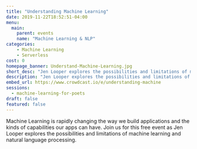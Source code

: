 ```yaml
---
title: "Understanding Machine Learning"
date: 2019-11-22T18:52:51-04:00
menu:
  main:
    parent: events
    name: "Machine Learning & NLP"
categories:
    - Machine Learning
    - Serverless
cost: 0
homepage_banner: Understand-Machine-Learning.jpg
short_desc: "Jen Looper explores the possibilities and limitations of machine learning and natural language processing."
description: "Jen Looper explores the possibilities and limitations of machine learning and natural language processing while building a fun application to write poetry powered by Azure."
embed_url: https://www.crowdcast.io/e/understanding-machine
sessions:
  - machine-learning-for-poets
draft: false
featured: false
---
```


Machine Learning is rapidly changing the way we build applications and the kinds of capabilities our apps can have. Join us for this free event as Jen Looper explores the possibilities and limitations of machine learning and natural language processing.